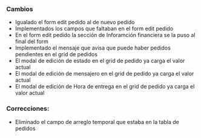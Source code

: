<h3>Cambios</h3>
<ul>
    <li>Igualado el form edit pedido al de nuevo pedido</li>
    <li>Implementados los campos que faltaban en el form edit pedido</li>
    <li>En el form edit pedido la sección de Inforamción financiera  se la puso al final del form</li>
    <li>Implementado el mensaje que avisa que puede haber pedidos pendientes en el grid de pedidos</li>
    <li>El modal de edición de estado en el grid de pedido ya carga el valor actual</li>
    <li>El modal de edición de mensajero en el grid de pedido ya carga el valor actual</li>
    <li>El modal de edición de Hora de entrega en el grid de pedido ya carga el valor actual</li>
</ul>
<h3>Correcciones:</h3>
<ul>
    <li>Eliminado el campo de arreglo temporal que estaba en la tabla de pedidos</li>
</ul>
